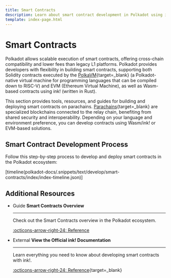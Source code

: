 ```yaml
---
title: Smart Contracts
description: Learn about smart contract development in Polkadot using ink! for Wasm contracts and EVM and PolkaVM support for Solidity contracts on Asset Hub and parachains.
template: index-page.html
---
```


# Smart Contracts

Polkadot allows scalable execution of smart contracts, offering cross-chain compatibility and lower fees than legacy L1 platforms. Polkadot provides developers with flexibility in building smart contracts, supporting both Solidity contracts executed by the [PolkaVM](/polkadot-protocol/smart-contract-basics/polkavm-design#polkavm){target=\_blank} (a Polkadot-native virtual machine for programming languages that can be compiled down to RISC-V) and EVM (Ethereum Virtual Machine), as well as Wasm-based contracts using ink! (written in Rust).

This section provides tools, resources, and guides for building and deploying smart contracts on parachains. [Parachains](/polkadot-protocol/architecture/parachains/overview/){target=\_blank} are specialized blockchains connected to the relay chain, benefiting from shared security and interoperability. Depending on your language and environment preference, you can develop contracts using Wasm/ink! or EVM-based solutions.

## Smart Contract Development Process

Follow this step-by-step process to develop and deploy smart contracts in the Polkadot ecosystem:

[timeline(polkadot-docs/.snippets/text/develop/smart-contracts/index/index-timeline.json)]

## Additional Resources

<div class="grid cards" markdown>

-   <span class="badge guide">Guide</span> __Smart Contracts Overview__

    ---

    Check out the Smart Contracts overview in the Polkadot ecosystem.

    [:octicons-arrow-right-24: Reference](/develop/smart-contracts/overview)

-   <span class="badge external">External</span> __View the Official ink! Documentation__

    ---

    Learn everything you need to know about developing smart contracts with ink!.

    [:octicons-arrow-right-24: Reference](https://use.ink/){target=\_blank}

</div>
